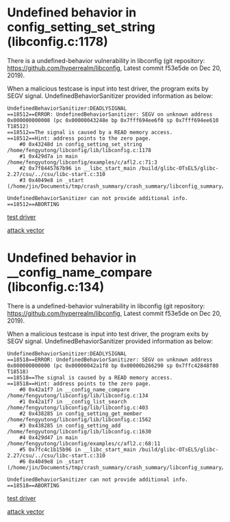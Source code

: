# Undefined behavior in config_setting_set_string (libconfig.c:1178)
There is a undefined-behavior vulnerability in libconfig (git repository: https://github.com/hyperrealm/libconfig, Latest commit f53e5de on Dec 20, 2019).

When a malicious testcase is input into test driver, the program exits by SEGV signal. UndefinedBehaviorSanitizer provided information as below:


    UndefinedBehaviorSanitizer:DEADLYSIGNAL
    ==18512==ERROR: UndefinedBehaviorSanitizer: SEGV on unknown address 0x000000000008 (pc 0x00000043248e bp 0x7fff694ee6f0 sp 0x7fff694ee610 T18512)
    ==18512==The signal is caused by a READ memory access.
    ==18512==Hint: address points to the zero page.
        #0 0x43248d in config_setting_set_string /home/fengyutong/libconfig/lib/libconfig.c:1178
        #1 0x429d7a in main /home/fengyutong/libconfig/examples/c/afl2.c:71:3
        #2 0x7f8445767b96 in __libc_start_main /build/glibc-OTsEL5/glibc-2.27/csu/../csu/libc-start.c:310
        #3 0x4049e8 in _start (/home/jin/Documents/tmp/crash_summary/crash_summary/libconfig_summary/honggfuzzer2+0x4049e8)

    UndefinedBehaviorSanitizer can not provide additional info.
    ==18512==ABORTING


[test driver]()

[attack vector]()

# Undefined behavior in __config_name_compare (libconfig.c:134)
There is a undefined-behavior vulnerability in libconfig (git repository: https://github.com/hyperrealm/libconfig, Latest commit f53e5de on Dec 20, 2019).

When a malicious testcase is input into test driver, the program exits by SEGV signal. UndefinedBehaviorSanitizer provided information as below:

    UndefinedBehaviorSanitizer:DEADLYSIGNAL
    ==18518==ERROR: UndefinedBehaviorSanitizer: SEGV on unknown address 0x000000000000 (pc 0x00000042a1f8 bp 0x00000b266290 sp 0x7ffc42848f80 T18518)
    ==18518==The signal is caused by a READ memory access.
    ==18518==Hint: address points to the zero page.
        #0 0x42a1f7 in __config_name_compare /home/fengyutong/libconfig/lib/libconfig.c:134
        #1 0x42a1f7 in __config_list_search /home/fengyutong/libconfig/lib/libconfig.c:403
        #2 0x438285 in config_setting_get_member /home/fengyutong/libconfig/lib/libconfig.c:1562
        #3 0x438285 in config_setting_add /home/fengyutong/libconfig/lib/libconfig.c:1630
        #4 0x429d47 in main /home/fengyutong/libconfig/examples/c/afl2.c:68:11
        #5 0x7fc4c1b15b96 in __libc_start_main /build/glibc-OTsEL5/glibc-2.27/csu/../csu/libc-start.c:310
        #6 0x4049e8 in _start (/home/jin/Documents/tmp/crash_summary/crash_summary/libconfig_summary/honggfuzzer2+0x4049e8)

    UndefinedBehaviorSanitizer can not provide additional info.
    ==18518==ABORTING

[test driver]()

[attack vector]()